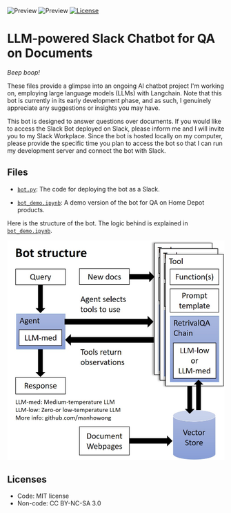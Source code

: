 ![Preview](https://badgen.net/badge/Chatbot/preview/cyan?icon=slack)
![Preview](https://badgen.net/badge/License/MIT/orange)
[![License](https://img.shields.io/badge/License-CC_BY--NC--SA_3.0-orange)](https://creativecommons.org/licenses/by-nc-sa/3.0/)

# LLM-powered Slack Chatbot for QA on Documents

*Beep boop!*

These files provide a glimpse into an ongoing AI chatbot project I'm working on, employing large language models (LLMs) with Langchain. Note that this bot is currently in its early development phase, and as such, I genuinely appreciate any suggestions or insights you may have.

This bot is designed to answer questions over documents. If you would like to access the Slack Bot deployed on Slack, please inform me and I will invite you to my Slack Workplace. Since the bot is hosted locally on my computer, please provide the specific time you plan to access the bot so that I can run my development server and connect the bot with Slack.

## Files

- [`bot.py`](/bot.py): The code for deploying the bot as a Slack.

- [`bot_demo.ipynb`](/bot_demo.ipynb): A demo version of the bot for QA on Home Depot products.

Here is the structure of the bot. The logic behind is explained in [`bot_demo.ipynb`](/bot_demo.ipynb).

![structure](./bot_structure.jpg)

## Licenses

- Code: MIT license
- Non-code: CC BY-NC-SA 3.0


